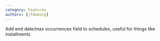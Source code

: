```yaml
---
category: Features
authors: [jfdoming]
---
```


Add end date/max occurrences field to schedules, useful for things like installments
